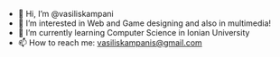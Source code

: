 - 👋 Hi, I’m @vasiliskampani
- 👀 I’m interested in Web and Game designing and also in multimedia!
- 🌱 I’m currently learning Computer Science in Ionian University
- 📫 How to reach me: vasiliskampanis@gmail.com
<!---
vasiliskampani/vasiliskampani is a ✨ special ✨ repository because its `README.md` (this file) appears on your GitHub profile.
You can click the Preview link to take a look at your changes.
--->
